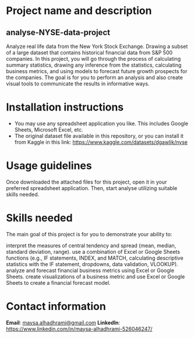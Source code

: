 # Project name and description

## analyse-NYSE-data-project
Analyze real life data from the New York Stock Exchange. Drawing a subset of a large dataset that contains historical financial data from S&amp;P 500 companies.
In this project, you will go through the process of calculating summary statistics, drawing any inference from the statistics, calculating business metrics, and using models to forecast future growth prospects for the companies. The goal is for you to perform an analysis and also create visual tools to communicate the results in informative ways.

# Installation instructions
- You may use any spreadsheet application you like. This includes Google Sheets, Microsoft Excel, etc.
- The original dataset file available in this repository, or you can install it from Kaggle in this link: https://www.kaggle.com/datasets/dgawlik/nyse

# Usage guidelines
Once downloaded the attached files for this project, open it  in your preferred spreadsheet application. Then, start analyse utilizing suitable skills needed.

# Skills needed 
The main goal of this project is for you to demonstrate your ability to:

interpret the measures of central tendency and spread (mean, median, standard deviation, range).
use a combination of Excel or Google Sheets functions (e.g., IF statements, INDEX, and MATCH, calculating descriptive statistics with the IF statement, dropdowns, data validation, VLOOKUP).
analyze and forecast financial business metrics using Excel or Google Sheets.
create visualizations of a business metric and use Excel or Google Sheets to create a financial forecast model.

# Contact information 
**Email**: maysa.alhadhrami@gmail.com
**LinkedIn**: https://www.linkedin.com/in/maysa-alhadhrami-526046247/
